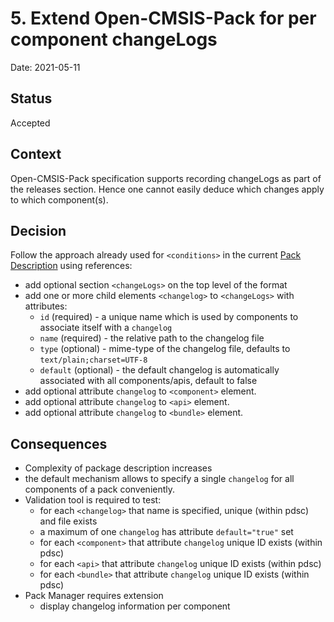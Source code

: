 # 5. Extend Open-CMSIS-Pack for per component changeLogs

Date: 2021-05-11

## Status

Accepted

## Context

Open-CMSIS-Pack specification supports recording changeLogs as part of the releases section. Hence one cannot easily
deduce which changes apply to which component(s).

## Decision

Follow the approach already used for `<conditions>` in the current [Pack Description](../Glossary.md#pack-desc)
using references:
* add optional section `<changeLogs>` on the top level of the format
* add one or more child elements `<changelog>` to `<changeLogs>` with attributes:
    * `id` (required) - a unique name which is used by components to associate itself with a `changelog`
    * `name` (required) - the relative path to the changelog file
    * `type` (optional) - mime-type of the changelog file, defaults to `text/plain;charset=UTF-8`
    * `default` (optional) - the default changelog is automatically associated with all components/apis, default to false
* add optional attribute `changelog` to `<component>` element.
* add optional attribute `changelog` to `<api>` element.
* add optional attribute `changelog` to `<bundle>` element.

## Consequences

* Complexity of package description increases
* the default mechanism allows to specify a single `changelog` for all components of a pack conveniently.
* Validation tool is required to test:
    * for each `<changelog>` that name is specified, unique (within pdsc) and file exists
	* a maximum of one `changelog` has attribute `default="true"` set
    * for each `<component>` that attribute `changelog` unique ID exists (within pdsc)
    * for each `<api>` that attribute `changelog` unique ID exists (within pdsc)
    * for each `<bundle>` that attribute `changelog` unique ID exists (within pdsc)
* Pack Manager requires extension
    * display changelog information per component
